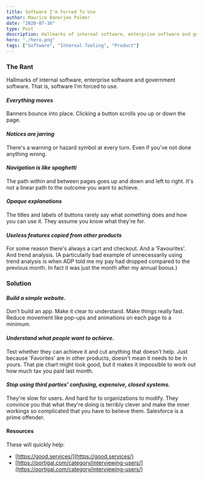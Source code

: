 ```yaml
---
title: Software I'm Forced To Use
author: Maurice Banerjee Palmer
date: "2020-07-16"
type: Post
description: Hallmarks of internal software, enterprise software and government software. That is, software I'm forced to use.
hero: "./hero.png"
tags: ["Software", "Internal-Tooling", "Product"]
---
```


### The Rant

Hallmarks of internal software, enterprise software and government software. That is, software I'm forced to use.

#### *Everything moves*

Banners bounce into place. Clicking a button scrolls you up or down the page.

#### *Notices are jarring*

There's a warning or hazard symbol at every turn. Even if you've not done anything wrong.

#### *Navigation is like spaghetti*

The path within and between pages goes up and down and left to right. It's not a linear path to the outcome you want to achieve.

#### *Opaque explanations*

The titles and labels of buttons rarely say what something does and how you can use it. They assume you know what they're for.

#### *Useless features copied from other products*

For some reason there's always a cart and checkout. And a 'Favourites'. And trend analysis. (A particularly bad example of unnecessarily using trend analysis is when ADP told me my pay had dropped compared to the previous month. In fact it was just the month after my annual bonus.)

### Solution

#### *Build a simple website.*

Don't build an app. Make it clear to understand. Make things really fast. Reduce movement like pop-ups and animations on each page to a minimum.

#### *Understand what people want to achieve.*

Test whether they can achieve it and cut anything that doesn't help. Just because 'Favorites' are in other products, doesn't mean it needs to be in yours. That pie chart might look good, but it makes it impossible to work out how much tax you paid last month.

#### *Stop using third parties' confusing, expensive, closed systems.*

They're slow for users. And hard for to organizations to modify. They convince you that what they're doing is terribly clever and make the inner workings so complicated that you have to believe them. Salesforce is a prime offender.

#### Resources

These will quickly help:
- [https://good.services/](https://good.services/)
- [https://portigal.com/category/interviewing-users/](https://portigal.com/category/interviewing-users/)
